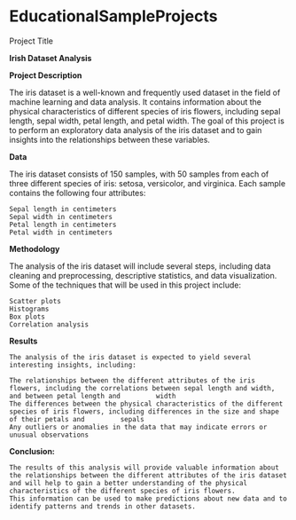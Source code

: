 # EducationalSampleProjects
Project Title

  **Irish Dataset Analysis**

**Project Description**

  The iris dataset is a well-known and frequently used dataset in the field of machine learning and data analysis. It contains information about the physical characteristics of different species of iris flowers, including sepal length, sepal width, petal length, and petal width. The goal of this project is to perform an exploratory data analysis of the iris dataset and to gain insights into the relationships between these variables.

**Data**


  The iris dataset consists of 150 samples, with 50 samples from each of three different species of iris: setosa, versicolor, and virginica. Each sample contains the       following four attributes:

    Sepal length in centimeters
    Sepal width in centimeters
    Petal length in centimeters
    Petal width in centimeters
  
**Methodology**

  The analysis of the iris dataset will include several steps, including data cleaning and preprocessing, descriptive statistics, and data visualization. Some of the       techniques that will be used in this project include:

    Scatter plots
    Histograms
    Box plots
    Correlation analysis
    
**Results**

    The analysis of the iris dataset is expected to yield several interesting insights, including:

    The relationships between the different attributes of the iris flowers, including the correlations between sepal length and width, and between petal length and         width
    The differences between the physical characteristics of the different species of iris flowers, including differences in the size and shape of their petals and         sepals
    Any outliers or anomalies in the data that may indicate errors or unusual observations
    
    
**Conclusion:**

    The results of this analysis will provide valuable information about the relationships between the different attributes of the iris dataset
    and will help to gain a better understanding of the physical characteristics of the different species of iris flowers. 
    This information can be used to make predictions about new data and to identify patterns and trends in other datasets.
